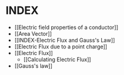 # INDEX
- [[Electric field properties of a conductor]]
- [[Area Vector]]
- [[INDEX-Electric Flux and Gauss's Law]]
- [[Electric Flux due to a point charge]]
- [[Electric Flux]]
   - [[Calculating Electric Flux]]
- [[Gauss's law]]